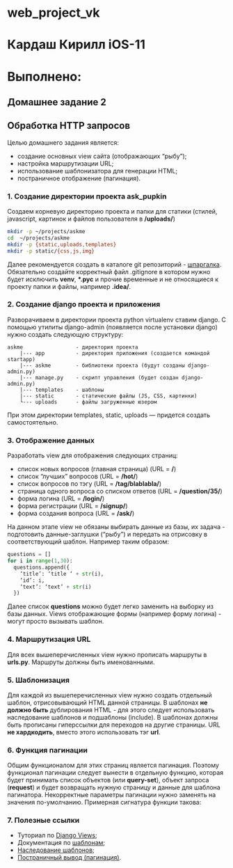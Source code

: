 # web_project_vk
# Кардаш Кирилл iOS-11
# Выполнено:
## Домашнее задание 2

## Обработка HTTP запросов
Целью домашнего задания является:

- создание основных view сайта (отображающих “рыбу”);
- настройка маршрутизации URL;
- использование шаблонизатора для генерации HTML;
- постраничное отображение (пагинация).

### 1. Создание директории проекта ask_pupkin
Создаем корневую директорию проекта и папки для статики (стилей, javascript, картинок и файлов пользователя в **/uploads/**)
```Bash
mkdir -p ~/projects/askme
cd  ~/projects/askme
mkdir -p {static,uploads,templates}
mkdir -p static/{css,js,img}
```
Далее рекомендуется создать в каталоге git репозиторий - [шпаргалка](https://github.github.com/training-kit/downloads/ru/github-git-cheat-sheet/). Обязательно создайте корректный файл .gitignore в котором нужно будет исключить **venv**, **\*.pyc** и прочие временные и не относящиеся к проекту папки и файлы, например **.idea/**.

### 2. Создание django проекта и приложения
Разворачиваем в директории проекта python virtualenv ставим django.
С помощью утилиты django-admin (появляется после установки django) нужно создать следующую структуру:
```
askme                 - директория проекта
    |--- app          - директория приложения (создается командой startapp)
    |--- askme        - библиотеки проекта (будут созданы django-admin.py)
    |--- manage.py    - скрипт управления (будет создан django-admin.py)
    |--- templates    - шаблоны
    |--- static       - статические файлы (JS, CSS, картинки)
    └--- uploads      - файлы загруженные юзером
```
При этом директории templates, static, uploads — придется создать самостоятельно.


### 3. Отображение данных
Разработать view для отображения следующих страниц:

- cписок новых вопросов (главная страница) (URL = **/**)
- cписок “лучших” вопросов (URL = **/hot/**)
- cписок вопросов по тэгу (URL = **/tag/blablabla/**)
- cтраница одного вопроса со списком ответов (URL = **/question/35/**)
- форма логина (URL = **/login/**)
- форма регистрации (URL = **/signup/**)
- форма создания вопроса (URL = **/ask/**)

На данном этапе view не обязаны выбирать данные из базы, их задача - подготовить данные-заглушки (“рыбу”) и передать на отрисовку в соответствующий шаблон. Например таким образом:
```Python
questions = []
for i in range(1,30):
  questions.append({
    ‘title’: ‘title ‘ + str(i),
    ‘id’: i,
    ‘text’: ‘text’ + str(i)
  })
```
Далее список **questions** можно будет легко заменить на выборку из базы данных. Views отображающие формы (например форму логина) - могут просто вызывать шаблон.

### 4. Маршрутизация URL
Для всех вышеперечисленных view нужно прописать маршруты в **urls.py**. Маршруты должны быть именованными.

### 5. Шаблонизация
Для каждой из вышеперечисленных view нужно создать отдельный шаблон, отрисовывающий HTML данной страницы. В шаблонах **не должно быть** дублирования HTML - для этого следует использовать наследование шаблонов и подшаблоны (include). В шаблонах должны быть прописаны гиперссылки для переходов на другие страницы. URL **не хардкодить**, вместо этого использовать тэг **url**.

### 6. Функция пагинации
Общим функционалом для этих страниц является пагинация. Поэтому функционал пагинации следует вынести в отдельную функцию, которая будет принимать список объектов (или **query-set**), объект запроса (**request**) и будет возвращать нужную страницу и данные для шаблона пагинатора. Некорректные параметры пагинации нужно заменять на значения по-умолчанию. Примерная сигнатура функции такова:

### 7. Полезные ссылки
- Туториал по [Django Views](https://docs.djangoproject.com/en/4.1/intro/tutorial03/);
- Документация по [шаблонам](https://docs.djangoproject.com/en/4.1/ref/templates/language/);
- [Наследование шаблонов](https://docs.djangoproject.com/en/4.1/ref/templates/language/#template-inheritance);
- [Постраничный вывод (пагинация)](https://docs.djangoproject.com/en/4.1/topics/pagination/).
